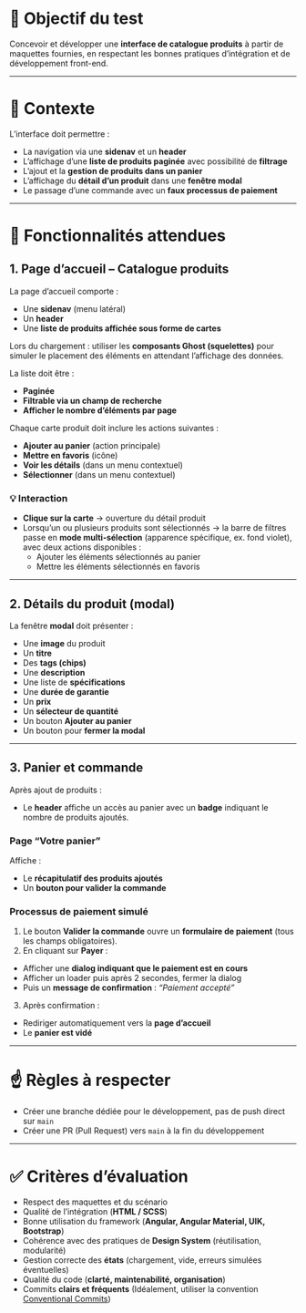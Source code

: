# 🎯 Objectif du test
Concevoir et développer une **interface de catalogue produits** à partir de maquettes fournies, en respectant les bonnes pratiques d’intégration et de développement front-end.

---

# 📐 Contexte
L’interface doit permettre :
- La navigation via une **sidenav** et un **header**
- L’affichage d’une **liste de produits paginée** avec possibilité de **filtrage**
- L’ajout et la **gestion de produits dans un panier**
- L’affichage du **détail d’un produit** dans une **fenêtre modal**
- Le passage d’une commande avec un **faux processus de paiement**

---

# 📝 Fonctionnalités attendues

## 1. Page d’accueil – Catalogue produits
La page d’accueil comporte :
- Une **sidenav** (menu latéral)
- Un **header**
- Une **liste de produits affichée sous forme de cartes**

Lors du chargement : utiliser les **composants Ghost (squelettes)** pour simuler le placement des éléments en attendant l’affichage des données.

La liste doit être :
- **Paginée**
- **Filtrable via un champ de recherche**
- **Afficher le nombre d’éléments par page**

Chaque carte produit doit inclure les actions suivantes :
- **Ajouter au panier** (action principale)
- **Mettre en favoris** (icône)
- **Voir les détails** (dans un menu contextuel)
- **Sélectionner** (dans un menu contextuel)

### 💡 Interaction
- **Clique sur la carte** → ouverture du détail produit
- Lorsqu’un ou plusieurs produits sont sélectionnés → la barre de filtres passe en **mode multi-sélection** (apparence spécifique, ex. fond violet), avec deux actions disponibles :
  - Ajouter les éléments sélectionnés au panier
  - Mettre les éléments sélectionnés en favoris

---

## 2. Détails du produit (modal)
La fenêtre **modal** doit présenter :
- Une **image** du produit
- Un **titre**
- Des **tags (chips)**
- Une **description**
- Une liste de **spécifications**
- Une **durée de garantie**
- Un **prix**
- Un **sélecteur de quantité**
- Un bouton **Ajouter au panier**
- Un bouton pour **fermer la modal**

---

## 3. Panier et commande
Après ajout de produits :
- Le **header** affiche un accès au panier avec un **badge** indiquant le nombre de produits ajoutés.

### Page “Votre panier”
Affiche :
- Le **récapitulatif des produits ajoutés**
- Un **bouton pour valider la commande**

### Processus de paiement simulé
1. Le bouton **Valider la commande** ouvre un **formulaire de paiement** (tous les champs obligatoires).
2. En cliquant sur **Payer** :
  - Afficher une **dialog indiquant que le paiement est en cours**
  - Afficher un loader puis après 2 secondes, fermer la dialog
  - Puis un **message de confirmation** : *“Paiement accepté”*
3. Après confirmation :
  - Rediriger automatiquement vers la **page d’accueil**
  - Le **panier est vidé**

---

# ☝ Règles à respecter

- Créer une branche dédiée pour le développement, pas de push direct sur `main`
- Créer une PR (Pull Request) vers `main` à la fin du développement

---

# ✅ Critères d’évaluation
- Respect des maquettes et du scénario
- Qualité de l’intégration (**HTML / SCSS**)
- Bonne utilisation du framework (**Angular, Angular Material, UIK, Bootstrap**)
- Cohérence avec des pratiques de **Design System** (réutilisation, modularité)
- Gestion correcte des **états** (chargement, vide, erreurs simulées éventuelles)
- Qualité du code (**clarté, maintenabilité, organisation**)  
- Commits **clairs et fréquents** (Idéalement, utiliser la convention [Conventional Commits](https://gist.github.com/Zekfad/f51cb06ac76e2457f11c80ed705c95a3))
